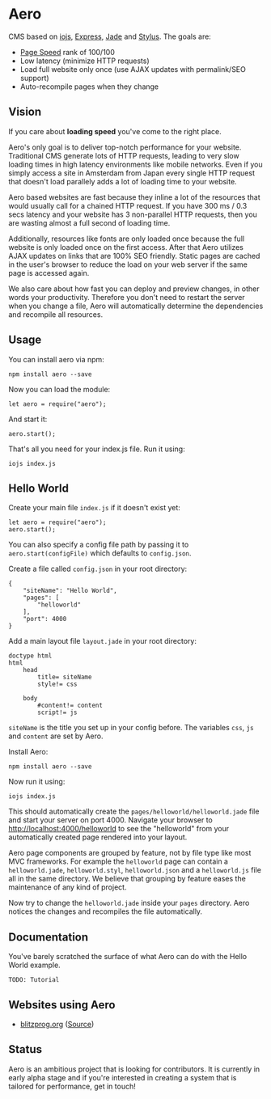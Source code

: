 # Aero
CMS based on [iojs](https://iojs.org/), [Express](https://github.com/strongloop/express), [Jade](https://github.com/jadejs/jade) and [Stylus](https://github.com/LearnBoost/stylus). The goals are:

* [Page Speed](https://developers.google.com/speed/pagespeed/insights/) rank of 100/100
* Low latency (minimize HTTP requests)
* Load full website only once (use AJAX updates with permalink/SEO support)
* Auto-recompile pages when they change

## Vision

If you care about __loading speed__ you've come to the right place.

Aero's only goal is to deliver top-notch performance for your website. Traditional CMS generate lots of HTTP requests, leading to very slow loading times in high latency environments like mobile networks. Even if you simply access a site in Amsterdam from Japan every single HTTP request that doesn't load parallely adds a lot of loading time to your website.

Aero based websites are fast because they inline a lot of the resources that would usually call for a chained HTTP request. If you have 300 ms / 0.3 secs latency and your website has 3 non-parallel HTTP requests, then you are wasting almost a full second of loading time.

Additionally, resources like fonts are only loaded once because the full website is only loaded once on the first access. After that Aero utilizes AJAX updates on links that are 100% SEO friendly. Static pages are cached in the user's browser to reduce the load on your web server if the same page is accessed again.

We also care about how fast you can deploy and preview changes, in other words your productivity. Therefore you don't need to restart the server when you change a file, Aero will automatically determine the dependencies and recompile all resources.

## Usage

You can install aero via npm:

	npm install aero --save

Now you can load the module:

	let aero = require("aero");

And start it:

	aero.start();

That's all you need for your index.js file. Run it using:

	iojs index.js

## Hello World

Create your main file `index.js` if it doesn't exist yet:

	let aero = require("aero");
	aero.start();
	
You can also specify a config file path by passing it to `aero.start(configFile)` which defaults to `config.json`.

Create a file called `config.json` in your root directory:

	{
		"siteName": "Hello World",
		"pages": [
			"helloworld"
		],
		"port": 4000
	}

Add a main layout file `layout.jade` in your root directory:

	doctype html
	html
		head
			title= siteName
			style!= css

		body
			#content!= content
			script!= js

`siteName` is the title you set up in your config before. The variables `css`, `js` and `content` are set by Aero.

Install Aero:

	npm install aero --save

Now run it using:

	iojs index.js

This should automatically create the `pages/helloworld/helloworld.jade` file and start your server on port 4000. Navigate your browser to [http://localhost:4000/helloworld](http://localhost:4000/helloworld) to see the "helloworld" from your automatically created page rendered into your layout.

Aero page components are grouped by feature, not by file type like most MVC frameworks. For example the `helloworld` page can contain a `helloworld.jade`, `helloworld.styl`, `helloworld.json` and a `helloworld.js` file all in the same directory. We believe that grouping by feature eases the maintenance of any kind of project.

Now try to change the `helloworld.jade` inside your `pages` directory. Aero notices the changes and recompiles the file automatically.

## Documentation

You've barely scratched the surface of what Aero can do with the Hello World example.

	TODO: Tutorial

## Websites using Aero

* [blitzprog.org](http://blitzprog.org/) ([Source](https://github.com/blitzprog/blitzprog.org))

## Status

Aero is an ambitious project that is looking for contributors. It is currently in early alpha stage and if you're interested in creating a system that is tailored for performance, get in touch!